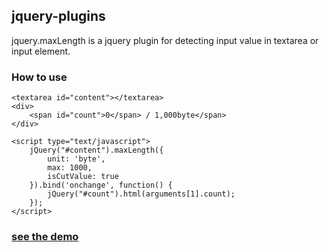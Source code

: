 ## jquery-plugins

jquery.maxLength is a jquery plugin for detecting input value in textarea or input element.

### How to use

    <textarea id="content"></textarea>
	<div>
		<span id="count">0</span> / 1,000byte</span>
	</div>

	<script type="text/javascript">
		jQuery("#content").maxLength({
			unit: 'byte',
			max: 1000,
			isCutValue: true
		}).bind('onchange', function() {
			jQuery("#count").html(arguments[1].count);
		});
	</script>


### [see the demo](https://github.com/hidcliff/jquery-plugins/blob/master/maxLength/demo.html)